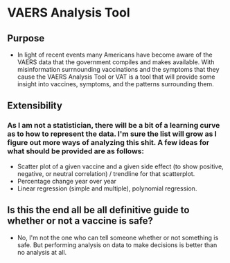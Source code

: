 # VAERS Analysis Tool 
## Purpose
  - In light of recent events many Americans have become aware of the VAERS data that the government compiles and makes available. With misinformation surrnounding vaccinations and the symptoms that they cause the VAERS Analysis Tool or VAT is a tool that will provide some insight into vaccines, symptoms, and the patterns surrounding them.

## Extensibility
  ### As I am not a statistician, there will be a bit of a learning curve as to how to represent the data. I'm sure the list will grow as I figure out more ways of analyzing this shit. A few ideas for what should be provided are as follows:
  - Scatter plot of a given vaccine and a given side effect (to show positive, negative, or neutral correlation) / trendline for that scatterplot.
  -  Percentage change year over year 
  -  Linear regression (simple and multiple), polynomial regression.

## Is this the end all be all definitive guide to whether or not a vaccine is safe? 
 - No, I'm not the one who can tell someone whether or not something is safe. But performing analysis on data to make decisions is better than no analysis at all. 
